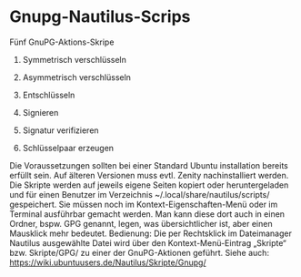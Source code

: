 # Gnupg-Nautilus-Scrips
Fünf GnuPG-Aktions-Skripe 

1. Symmetrisch verschlüsseln

2. Asymmetrisch verschlüsseln

3. Entschlüsseln

4. Signieren

5. Signatur verifizieren

6. Schlüsselpaar erzeugen

Die Voraussetzungen sollten bei einer Standard Ubuntu installation bereits erfüllt sein. Auf älteren Versionen muss evtl. Zenity nachinstalliert werden. Die Skripte werden auf jeweils eigene Seiten kopiert oder heruntergeladen und für einen Benutzer im Verzeichnis ~/.local/share/nautilus/scripts/ gespeichert. Sie müssen noch im Kontext-Eigenschaften-Menü oder im Terminal ausführbar gemacht werden. Man kann diese dort auch in einen Ordner, bspw. GPG genannt, legen, was übersichtlicher ist, aber einen Mausklick mehr bedeutet.
Bedienung: Die per Rechtsklick im Dateimanager Nautilus ausgewählte Datei wird über den Kontext-Menü-Eintrag „Skripte“ bzw. Skripte/GPG/ zu einer der GnuPG-Aktionen geführt. Siehe auch: https://wiki.ubuntuusers.de/Nautilus/Skripte/Gnupg/ 
 
